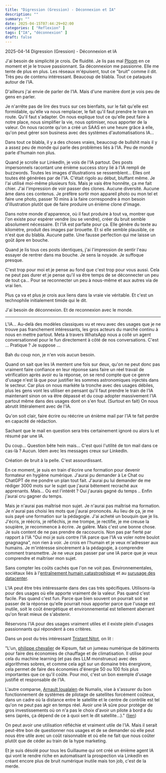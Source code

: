 ```yaml
---
title: "Digression (Gression) - Déconnexion et IA"
description: ""
summary: ""
date: 2025-04-15T07:44:29+02:00
categories: [ "Reflexion" ]
tags: ["IA", "déconnexion" ]
draft: false
---
```


2025-04-14 Digression (Gression) - Déconnexion et IA

J'ai besoin de simplicité je crois. De fluidité. Je lis pas mal [Ploom](https://ploum.net/index_all.html) en ce moment et je le trouve passionnant. Sa déconnexion me passionne. Elle me tente de plus en plus. Les réseaux m'épuisent, tout ce "bruit" comme il dit. Très peu de contenu intéressant. Beaucoup de blabla. Tout ce pataquès autour de l'IA.

D'ailleurs j'ai envie de parler de l'IA. Mais d'une manière dont je vois peu de gens en parler.

Je n'arrête pas de lire des trucs sur ces bienfaits, sur le fait qu'elle est formidable, qu'elle va nous remplacer, le fait qu'il faut prendre le train en route. Qu'il faut s'adapter. On nous explique tout ce qu'elle peut faire à notre place, nous simplifier la vie, nous optimiser, nous apporter de la valeur. On nous raconte qu'on a créé un SAAS en une heure grâce à elle, qu'on peut gérer son business avec des systèmes d'automatisations IA...

Dans tout ce blabla, il y a des choses vraies, beaucoup de bullshit mais il y a assez peu de monde qui parle des problèmes liés à l'IA. Peu de monde parle d'humain non plus.

Quand je scrolle sur LinkedIn, je vois de l'IA partout. Des posts impersonnels racontant une énième success story lié à l'IA rempli de buzzwords. Toutes les images d'illustrations se ressemblent... Elles ont toutes été générées par de l'IA. C'était rigolo au début, bluffant même. Je l'ai utilisé moi-même plusieurs fois. Mais je vais être honnête, ça me fait chier. J'ai l'impression de voir passer des clones. Aucune diversité. Aucune âme dans ces contenus. Je préfère sortir mon appareil photo ou mon tel et faire une photo, passer 10 mins à la faire correspondre à mon besoin d'illustration plutôt que de faire produire un énième clone d'image.

Dans notre monde d'apparence, où il faut produire à tout va, montrer que l'on existe pour espérer vendre (ou se vendre), créer du bruit semble absolument nécessaire. Et l'IA est parfaite pour ça. Elle génère du texte au kilomètre, produit des images par brouette. Et si elle semble plausible, ce n'est que du blabla. Aucune patte. Une fausse perfection qui me laisse un goût âpre en bouche.

Quand je lis tous ces posts identiques, j'ai l'impression de sentir l'eau essayer de rentrer dans ma bouche. Je sens la noyade. Je suffoque presque.

C'est trop pour moi et je pense au fond que c'est trop pour vous aussi. Cela ne peut pas durer et je pense qu'il va être temps de se déconnecter un peu de tout ça... Pour se reconnecter un peu à nous-même et aux autres via de vrai lien.

Plus ça va et plus je crois aux liens dans la vraie vie véritable. Et c'est un technophile initialement timide qui le dit.

J'ai besoin de déconnexion. Et de reconnexion avec le monde.

***

L'IA... Au-delà des modèles classiques vu et revu avec des usages que je ne trouve pas franchement intéressants, les gros acteurs du marché continu à nous en mettre partout. Meta à travers WhatsApp nous a collé un agent conversationnel pour le fun directement à côté de nos conversations. C'est ... Pratique ? Je suppose ...

Bah du coup non, je n'en vois aucun besoin.

Quand on sait que les IA mentent une fois sur deux, qu'on ne peut donc pas vraiment faire confiance en leur réponse sans faire un réel travail de vérification après avoir eu la réponse, on se rend compte que ce genre d'usage n'est là que pour justifier les sommes astronomiques injectés dans le secteur. Car plus on nous markète la tronche avec des usages débiles, plus les gens vont les utiliser en pensant qu'il faut prendre le train de l'IA maintenant sinon on va être dépassé et du coup adopter massivement l'IA partout même dans des usages dont on s'en fout. (Surtout en fait) On nous abrutit littéralement avec de l'IA.

Qu'on soit clair, faire écrire ou réécrire un énième mail par l'IA te fait perdre en capacité de rédaction.

Sachant que le mail en question sera très certainement ignoré ou alors lu et résumé par une IA.

Du coup... Question bête hein mais... C'est quoi l'utilité de ton mail dans ce cas-là ? Aucun. Idem avec les messages creux sur LinkedIn.

Création de bruit à la pelle. C'est assourdissant.

En ce moment, je suis en train d'écrire une formation pour devenir formateur en hygiène numérique. J'aurai pu demander à Le Chat ou ChatGPT de me pondre un plan tout fait. J'aurai pu lui demander de me rédiger 3000 mots sur le sujet que j'aurai bêtement recraché aux apprenants. Mais... Où est l'intérêt ? Oui j'aurais gagné du temps .. Enfin j'aurai cru gagner du temps.

Mais je n'aurai pas maîtrisé mon sujet. Je n'aurai pas maîtrisé ma formation. Je n'aurai pas choisi les mots que j'aurai prononcés. Au lieu de ça, je me suis payé une formation sur la pédagogie. J'ai acheté un bouquin que je lis. J'écris, je réécris, je réfléchis, je me trompe, je rectifie, je me creuse la soupière, je recommence à écrire. Je galère. Mais c'est une bonne chose. Je suis content de ne pas prendre de raccourcis. Non pas par fierté par rapport à l'IA "Oui moi je suis contre l'IA parce que l'IA va voler notre boulot gnagnagna", non rien à voir. Je crois en l'humain et je veux m'adresser aux humains. Je m'intéresse sincèrement à la pédagogie, à comprendre comment transmettre. Je ne veux pas passer par une IA parce que je veux comprendre et maîtriser mon sujet.

Sans compter les coûts cachés que l'on ne voit pas. Environnementales, sociétaux liés à l'[entraînement humain catastrophique](https://www.france.tv/documentaires/documentaires-societe/6888928-les-sacrifies-de-l-ia.html) et au [surusage des datacenter](https://institut-superieur-environnement.com/blog/lintelligence-artificielle-une-pollution-cachee-au-coeur-de-linnovation/).

L'IA peut être très intéressante dans des cas très spécifiques. Utilisons-la pour des usages où elle apporte vraiment de la valeur. Pas quand c'est facile. Pas quand c'est fun. Parce que bien souvent on pourrait soit se passer de la réponse qu'elle pourrait nous apporter parce que l'usage est inutile, soit le coût énergétique et environnemental est tellement aberrant qu'on ferait mieux de s'abstenir.

Réservons l'IA pour des usages vraiment utiles et il existe plein d'usages passionnants qui répondent à ces critères.

Dans un post du très intéressant [Tristant Nitot](https://www.linkedin.com/in/nitot/), on lit :

"L'un, [philippe chevalier](https://www.linkedin.com/in/philippe-chevalier-3891a9184/) de Kipsum, fait un jumeau numérique de bâtiments pour faire des économies de chauffage et de climatisation. Il utilise pour cela du machine learning (et pas des LLM monstrueux) avec des algorithmes sobres, et comme cela agit sur un domaine très énergivore, cela permet de faire des économies d'énergie 50 ou 100 fois plus importantes que ce qu'il coûte. Pour moi, c'est un bon exemple d'usage justifié et responsable de l'IA.

L'autre comparse, [Arnault Ioualalen](https://www.linkedin.com/in/arnaultioualalalen/) de Numalis, vise à s'assurer du bon fonctionnement de systèmes de pilotage de satellites forcément coûteux, dans un cadre où la distance entre le satellite et le centre de contrôle est tel qu'on ne peut pas agir en temps réel. Avoir une IA sûre pour protéger de gros investissements où on n'a pas le choix d'avoir un pilote à bord a du sens (après, ça dépend de ce à quoi sert le dit satellite...)." ([lien](https://www.linkedin.com/feed/update/urn:li:activity:7308885960698589184/))

On peut avoir une utilisation réfléchie et vraiment utile de l'IA. Mais il serait peut-être bon de questionner nos usages et de se demander où elle peut nous être utile avec un coût raisonnable et où elle ne fait que nous coûter plutôt que de céder au train de la hype marketing.



Et je suis désolé pour tous les Guillaume qui ont créé un énième agent IA qui vont le rendre riche en automatisant la prospection via LinkedIn en créant encore plus de bruit numérique inutile mais ton job, c'est de la merde.